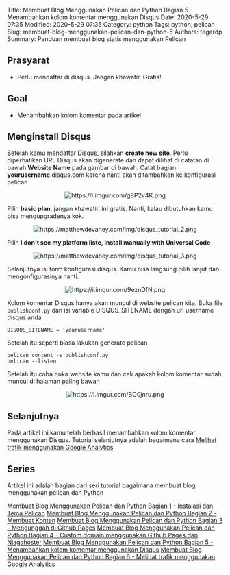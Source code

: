 Title: Membuat Blog Menggunakan Pelican dan Python Bagian 5 - Menambahkan kolom komentar menggunakan Disqus
Date: 2020-5-29 07:35
Modified: 2020-5-29 07:35
Category: python
Tags: python, pelican 
Slug: membuat-blog-menggunakan-pelican-dan-python-5
Authors: tegardp
Summary: Panduan membuat blog statis menggunakan Pelican

## Prasyarat
* Perlu mendaftar di disqus. Jangan khawatir. Gratis!
## Goal
- Menambahkan kolom komentar pada artikel

## Menginstall Disqus
Setelah kamu mendaftar Disqus, silahkan **create new site**. Perlu diperhatikan URL Disqus akan digenerate dan dapat dilihat di catatan di bawah **Website Name** pada gambar di bawah. Catat bagian **yourusername**.disqus.com karena nanti akan ditambahkan ke konfigurasi pelican

<p align="center">
  <img src="https://i.imgur.com/g8P2v4K.png" alt="https://i.imgur.com/g8P2v4K.png">
</p>

Pilih **basic plan**, jangan khawatir, ini gratis. Nanti, kalau dibutuhkan kamu bisa mengupgradenya kok.

<p align="center">
  <img src="https://matthewdevaney.com/img/disqus_tutorial_2.png" alt="https://matthewdevaney.com/img/disqus_tutorial_2.png">
</p>

Pilih **I don't see my platform liste, install manually with Universal Code**

<p align="center">
  <img src="https://matthewdevaney.com/img/disqus_tutorial_3.png" alt="https://matthewdevaney.com/img/disqus_tutorial_3.png">
</p>

Selanjutnya isi form konfigurasi disqus. Kamu bisa langsung pilih lanjut dan mengonfigurasinya nanti.

<p align="center">
  <img src="https://i.imgur.com/9eznDfN.png" alt="https://i.imgur.com/9eznDfN.png">
</p>

Kolom komentar Disqus hanya akan muncul di website pelican kita. Buka file ``publishconf.py`` dan isi variable DISQUS_SITENAME dengan url username disqus anda

```
DISQUS_SITENAME = 'yourusername'
```

Setelah itu seperti biasa lakukan generate pelican

```
pelican content -s publishconf.py
pelican --listen
```

Setelah itu coba buka website kamu dan cek apakah kolom komentar sudah muncul di halaman paling bawah

<p align="center">
  <img src="https://i.imgur.com/BO0jnru.png" alt="https://i.imgur.com/BO0jnru.png">
</p>


## Selanjutnya
Pada artikel ini kamu telah berhasil menambahkan kolom komentar menggunakan Disqus. Tutorial selanjutnya adalah bagaimana cara [Melihat trafik menggunakan Google Analytics](https://tegardani.com/articles/2020/05/30/membuat-blog-menggunakan-pelican-dan-python-6/)

## Series
Artikel ini adalah bagian dari seri tutorial bagaimana membuat blog menggunakan pelican dan Python

[Membuat Blog Menggunakan Pelican dan Python Bagian 1 - Instalasi dan Tema Pelican](https://tegardani.com/articles/2020/05/17/membuat-blog-menggunakan-pelican-dan-python-1/)
[Membuat Blog Menggunakan Pelican dan Python Bagian 2 - Membuat Konten](https://tegardani.com/articles/2020/05/18/membuat-blog-menggunakan-pelican-dan-python-2/)
[Membuat Blog Menggunakan Pelican dan Python Bagian 3 - Mengunggah di Github Pages](https://tegardani.com/articles/2020/05/26/membuat-blog-menggunakan-pelican-dan-python-3/)
[Membuat Blog Menggunakan Pelican dan Python Bagian 4 - Custom domain menggunakan Github Pages dan Niagahoster](https://tegardani.com/articles/2020/05/28/membuat-blog-menggunakan-pelican-dan-python-4/)
[Membuat Blog Menggunakan Pelican dan Python Bagian 5 - Menambahkan kolom komentar menggunakan Disqus](https://tegardani.com/articles/2020/05/29/membuat-blog-menggunakan-pelican-dan-python-5/)
[Membuat Blog Menggunakan Pelican dan Python Bagian 6 - Melihat trafik menggunakan Google Analytics](https://tegardani.com/articles/2020/05/30/membuat-blog-menggunakan-pelican-dan-python-6/)